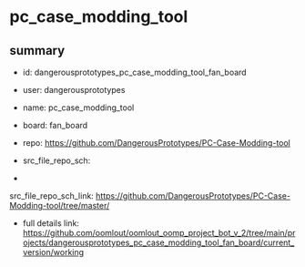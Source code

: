 # pc_case_modding_tool
 
## summary 
* id: dangerousprototypes_pc_case_modding_tool_fan_board
* user: dangerousprototypes
* name: pc_case_modding_tool
* board: fan_board
* repo: https://github.com/DangerousPrototypes/PC-Case-Modding-tool



* src_file_repo_sch: 
*
 src_file_repo_sch_link: https://github.com/DangerousPrototypes/PC-Case-Modding-tool/tree/master/
* full details link: https://github.com/oomlout/oomlout_oomp_project_bot_v_2/tree/main/projects/dangerousprototypes_pc_case_modding_tool_fan_board/current_version/working  






